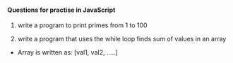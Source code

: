 #### Questions for practise in JavaScript

1. write a program to print primes from 1 to 100

2. write a program that uses the while loop finds sum of values in an array
 - Array is written as: [val1, val2, .....]